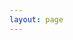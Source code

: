 ```yaml
---
layout: page
---
```


<script setup>
import {
  VPTeamPage,
  VPTeamPageTitle,
  VPTeamMembers
} from 'vitepress/theme'

import allContributorsStr from '../../.all-contributorsrc?raw'

const allContributors= JSON.parse(allContributorsStr)

const members =  allContributors?.contributors?.map(item=>{
  return {
    avatar: item.avatar_url,
    name: item.name,
    title: item.contributions.join(','),
    links: [
      { icon: 'github', link: `https://github.com/${item.login}` },
      item.login==="stijnvanhulle"? { icon: 'twitter', link: "https://twitter.com/stijnvanhulle" }: undefined
    ].filter(Boolean)
  }
}) || []
</script>

<VPTeamPage>
  <VPTeamPageTitle>
    <template #title>
      Наши участники
    </template>
    <!-- <template #lead>
      The development of Kubb is guided by an international
      team, some of whom have chosen to be featured below.
    </template> -->
  </VPTeamPageTitle>
  <VPTeamMembers
    :members="members"
  />
</VPTeamPage>

